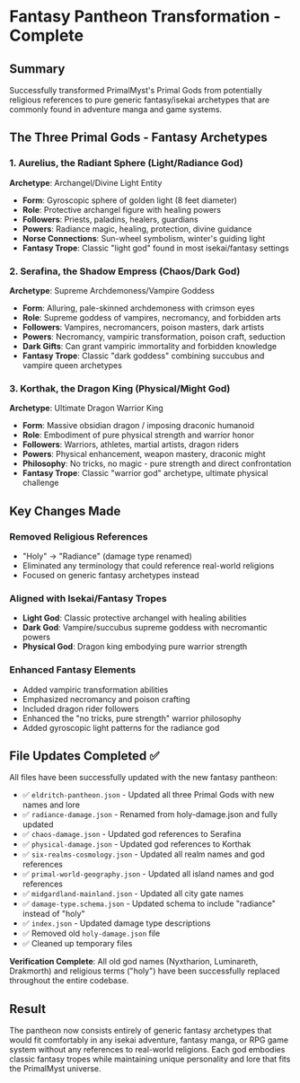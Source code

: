 # Fantasy Pantheon Transformation - Complete

## Summary
Successfully transformed PrimalMyst's Primal Gods from potentially religious references to pure generic fantasy/isekai archetypes that are commonly found in adventure manga and game systems.

## The Three Primal Gods - Fantasy Archetypes

### 1. Aurelius, the Radiant Sphere (Light/Radiance God)
**Archetype**: Archangel/Divine Light Entity
- **Form**: Gyroscopic sphere of golden light (8 feet diameter)
- **Role**: Protective archangel figure with healing powers
- **Followers**: Priests, paladins, healers, guardians
- **Powers**: Radiance magic, healing, protection, divine guidance
- **Norse Connections**: Sun-wheel symbolism, winter's guiding light
- **Fantasy Trope**: Classic "light god" found in most isekai/fantasy settings

### 2. Serafina, the Shadow Empress (Chaos/Dark God)
**Archetype**: Supreme Archdemoness/Vampire Goddess
- **Form**: Alluring, pale-skinned archdemoness with crimson eyes
- **Role**: Supreme goddess of vampires, necromancy, and forbidden arts
- **Followers**: Vampires, necromancers, poison masters, dark artists
- **Powers**: Necromancy, vampiric transformation, poison craft, seduction
- **Dark Gifts**: Can grant vampiric immortality and forbidden knowledge
- **Fantasy Trope**: Classic "dark goddess" combining succubus and vampire queen archetypes

### 3. Korthak, the Dragon King (Physical/Might God)
**Archetype**: Ultimate Dragon Warrior King
- **Form**: Massive obsidian dragon / imposing draconic humanoid
- **Role**: Embodiment of pure physical strength and warrior honor
- **Followers**: Warriors, athletes, martial artists, dragon riders
- **Powers**: Physical enhancement, weapon mastery, draconic might
- **Philosophy**: No tricks, no magic - pure strength and direct confrontation
- **Fantasy Trope**: Classic "warrior god" archetype, ultimate physical challenge

## Key Changes Made

### Removed Religious References
- "Holy" → "Radiance" (damage type renamed)
- Eliminated any terminology that could reference real-world religions
- Focused on generic fantasy archetypes instead

### Aligned with Isekai/Fantasy Tropes
- **Light God**: Classic protective archangel with healing abilities
- **Dark God**: Vampire/succubus supreme goddess with necromantic powers
- **Physical God**: Dragon king embodying pure warrior strength

### Enhanced Fantasy Elements
- Added vampiric transformation abilities
- Emphasized necromancy and poison crafting
- Included dragon rider followers
- Enhanced the "no tricks, pure strength" warrior philosophy
- Added gyroscopic light patterns for the radiance god

## File Updates Completed ✅

All files have been successfully updated with the new fantasy pantheon:

- ✅ `eldritch-pantheon.json` - Updated all three Primal Gods with new names and lore
- ✅ `radiance-damage.json` - Renamed from holy-damage.json and fully updated
- ✅ `chaos-damage.json` - Updated god references to Serafina
- ✅ `physical-damage.json` - Updated god references to Korthak  
- ✅ `six-realms-cosmology.json` - Updated all realm names and god references
- ✅ `primal-world-geography.json` - Updated all island names and god references
- ✅ `midgardland-mainland.json` - Updated all city gate names
- ✅ `damage-type.schema.json` - Updated schema to include "radiance" instead of "holy"
- ✅ `index.json` - Updated damage type descriptions
- ✅ Removed old `holy-damage.json` file
- ✅ Cleaned up temporary files

**Verification Complete**: All old god names (Nyxtharion, Luminareth, Drakmorth) and religious terms ("holy") have been successfully replaced throughout the entire codebase.

## Result
The pantheon now consists entirely of generic fantasy archetypes that would fit comfortably in any isekai adventure, fantasy manga, or RPG game system without any references to real-world religions. Each god embodies classic fantasy tropes while maintaining unique personality and lore that fits the PrimalMyst universe.
